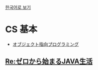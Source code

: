 [한국어로 보기](https://github.com/LEEJ0NGWAN/CS)
# CS 基本
- [オブジェクト指向プログラミング](./OOP/README.md)

## [Re:ゼロから始まるJAVA生活](https://github.com/LEEJ0NGWAN/CS/tree/master/Re:zeroJAVA)
